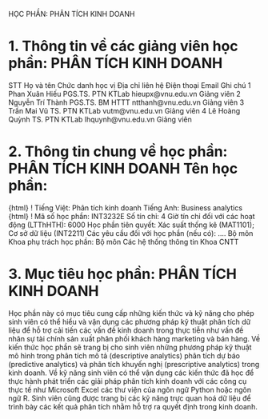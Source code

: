 HỌC PHẦN: PHÂN TÍCH KINH DOANH
# 1. Thông tin về các giảng viên học phần: PHÂN TÍCH KINH DOANH
STT Họ và tên Chức danh học vị Địa chỉ liên hệ Điện thoại Email Ghi chú 1 Phan Xuân Hiếu PGS.TS. PTN KTLab hieupx\@vnu.edu.vn Giảng viên
2 Nguyễn Trí Thành PGS.TS. BM HTTT ntthanh\@vnu.edu.vn Giảng viên
3 Trần Mai Vũ TS. PTN KTLab vutm\@vnu.edu.vn Giảng viên
4 Lê Hoàng Quỳnh TS. PTN KTLab lhquynh\@vnu.edu.vn Giảng viên
# 2. Thông tin chung về học phần: PHÂN TÍCH KINH DOANH Tên học phần:
{html}
! Tiếng Việt: Phân tích kinh doanh Tiếng Anh: Business analytics
{html}
! Mã số học phần: INT3232E Số tín chỉ: 4 Giờ tín chỉ đối với các hoạt động (LTThHTH): 6000 Học phần tiên quyết: Xác suất thống kê (MAT1101); Cơ sở dữ liệu
(INT2211) Các yêu cầu đối với học phần (nếu có): \.... Bộ môn Khoa phụ trách học phần: Bộ môn Các hệ thống thông tin Khoa
CNTT
# 3. Mục tiêu học phần: PHÂN TÍCH KINH DOANH
Học phần này có mục tiêu cung cấp những kiến thức và kỹ năng cho phép sinh viên có thể hiểu và vận dụng các phương pháp kỹ thuật phân tích dữ liệu để hỗ trợ cải tiến các vấn đề kinh doanh trong thực tiễn như vấn đề nhân sự tài chính sản xuất phân phối khách hàng marketing và bán hàng.
Về kiến thức học phần sẽ trang bị cho sinh viên những phương pháp kỹ thuật mô hình trong phân tích mô tả (descriptive analytics) phân tích dự báo (predictive analytics) và phân tích khuyến nghị (prescriptive analytics) trong kinh doanh.
Về kỹ năng sinh viên có thể vận dụng các kiến thức đã học để thực hành phát triển các giải pháp phân tích kinh doanh với các công cụ thực tế như Microsoft Excel các thư viện của ngôn ngữ Python hoặc ngôn ngữ R. Sinh viên cũng được trang bị các kỹ năng trực quan hoá dữ liệu để trình bày các kết quả phân tích nhằm hỗ trợ ra quyết định trong kinh doanh.
